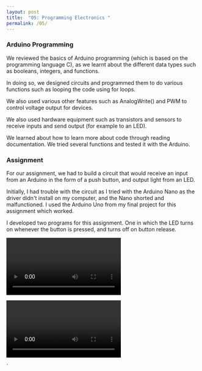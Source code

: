 ```yaml
---
layout: post
title:  "05: Programming Electronics "
permalink: /05/
---
```


### Arduino Programming

We reviewed the basics of Arduino programming (which is based on the programming language C), as we learnt about the different data types such as booleans, integers, and functions.

In doing so, we designed circuits and programmed them to do various functions such as looping the code using for loops.

We also used various other features such as AnalogWrite() and PWM to control voltage output for devices.

We also used hardware equipment such as transistors and sensors to receive inputs and send output (for example to an LED).

We learned about how to learn more about code through reading documentation. We tried several functions and tested it with the Arduino.

### Assignment

For our assignment, we had to build a circuit that would receive an input from an Arduino in the form of a push button, and output light from an LED.

Initially, I had trouble with the circuit as I tried with the Arduino Nano as the driver didn't install on my computer, and the Nano shorted and malfunctioned. I used the Arduino Uno from my final project for this assignment which worked.

I developed two programs for this assignment. One in which the LED turns on whenever the button is pressed, and turns off on button release.

<video src='a.mp4' controls></video>





<video src='b.mp4' controls></video>




`
